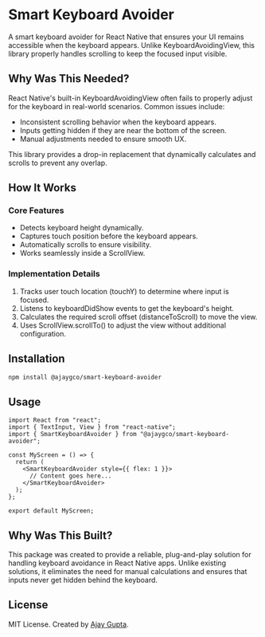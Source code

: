 # Smart Keyboard Avoider

A smart keyboard avoider for React Native that ensures your UI remains accessible when the keyboard appears. Unlike KeyboardAvoidingView, this library properly handles scrolling to keep the focused input visible.

## Why Was This Needed?

React Native's built-in KeyboardAvoidingView often fails to properly adjust for the keyboard in real-world scenarios. Common issues include:

- Inconsistent scrolling behavior when the keyboard appears.
- Inputs getting hidden if they are near the bottom of the screen.
- Manual adjustments needed to ensure smooth UX.

This library provides a drop-in replacement that dynamically calculates and scrolls to prevent any overlap.

## How It Works

### Core Features

- Detects keyboard height dynamically.
- Captures touch position before the keyboard appears.
- Automatically scrolls to ensure visibility.
- Works seamlessly inside a ScrollView.

### Implementation Details

1. Tracks user touch location (touchY) to determine where input is focused.
2. Listens to keyboardDidShow events to get the keyboard's height.
3. Calculates the required scroll offset (distanceToScroll) to move the view.
4. Uses ScrollView.scrollTo() to adjust the view without additional configuration.

## Installation

```sh
npm install @ajaygco/smart-keyboard-avoider
```

## Usage

```tsx
import React from "react";
import { TextInput, View } from "react-native";
import { SmartKeyboardAvoider } from "@ajaygco/smart-keyboard-avoider";

const MyScreen = () => {
  return (
    <SmartKeyboardAvoider style={{ flex: 1 }}>
      // Content goes here...
    </SmartKeyboardAvoider>
  );
};

export default MyScreen;
```

## Why Was This Built?

This package was created to provide a reliable, plug-and-play solution for handling keyboard avoidance in React Native apps. Unlike existing solutions, it eliminates the need for manual calculations and ensures that inputs never get hidden behind the keyboard.

## License

MIT License. Created by [Ajay Gupta](https://ajayg.co).
